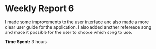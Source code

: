 # Weekly Report 6
I made some improvements to the user interface and also made a more clear user guide for the application. I also added another reference song and made it possible for the user to choose which song to use.

**Time Spent:** 3 hours
